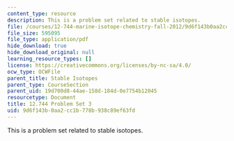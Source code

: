 ```yaml
---
content_type: resource
description: This is a problem set related to stable isotopes.
file: /courses/12-744-marine-isotope-chemistry-fall-2012/9d6f143b0aa2cc1b778b938c89ef63fd_MIT12_744F12_Prob_Set3.pdf
file_size: 595095
file_type: application/pdf
hide_download: true
hide_download_original: null
learning_resource_types: []
license: https://creativecommons.org/licenses/by-nc-sa/4.0/
ocw_type: OCWFile
parent_title: Stable Isotopes
parent_type: CourseSection
parent_uid: 19d700d8-44ae-158d-184d-0e7754b12045
resourcetype: Document
title: 12.744 Problem Set 3
uid: 9d6f143b-0aa2-cc1b-778b-938c89ef63fd
---
```

This is a problem set related to stable isotopes.